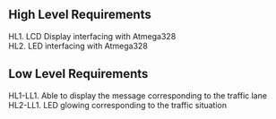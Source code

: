 ## High Level Requirements
HL1. LCD Display interfacing with Atmega328 <br />
HL2. LED interfacing with Atmega328

## Low Level Requirements
HL1-LL1. Able to display the message corresponding to the traffic lane <br />
HL2-LL1. LED glowing corresponding to the traffic situation
